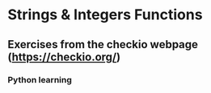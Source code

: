 # Strings & Integers Functions
## Exercises from the checkio webpage (https://checkio.org/)
### Python learning

